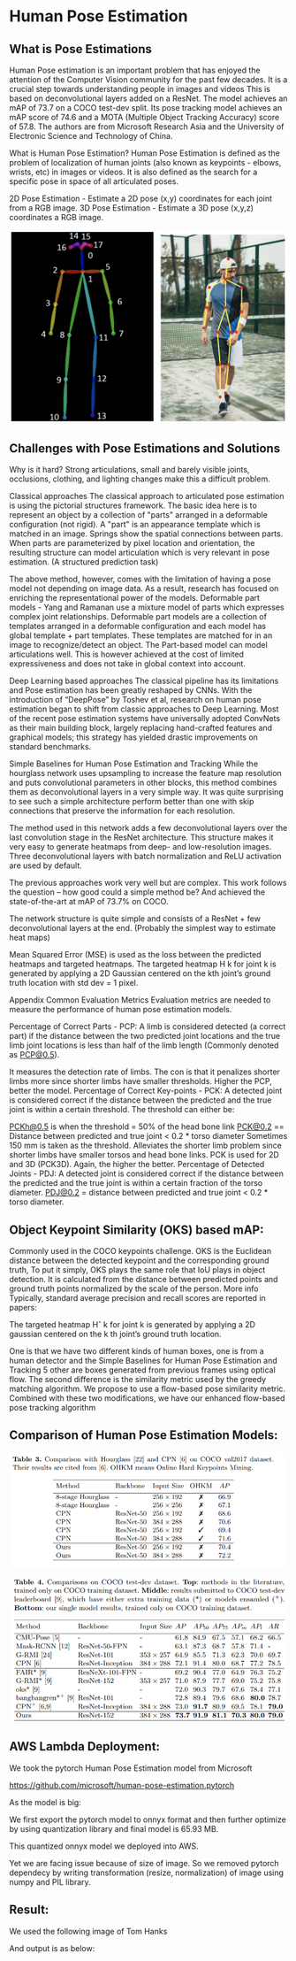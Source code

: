 # Human Pose Estimation

## What is Pose Estimations

Human Pose estimation is an important problem that has enjoyed the attention of the Computer Vision community for the past few decades. It is a crucial step towards understanding people in images and videos This is based on deconvolutional layers added on a ResNet. The model achieves an mAP of 73.7 on a COCO test-dev split. Its pose tracking model achieves an mAP score of 74.6 and a MOTA (Multiple Object Tracking Accuracy) score of 57.8. The authors are from Microsoft Research Asia and the University of Electronic Science and Technology of China.

What is Human Pose Estimation? Human Pose Estimation is defined as the problem of localization of human joints (also known as keypoints - elbows, wrists, etc) in images or videos. It is also defined as the search for a specific pose in space of all articulated poses.


2D Pose Estimation - Estimate a 2D pose (x,y) coordinates for each joint from a RGB image. 3D Pose Estimation - Estimate a 3D pose (x,y,z) coordinates a RGB image.

![pose1](/2.png)

## Challenges with Pose Estimations and Solutions

Why is it hard? Strong articulations, small and barely visible joints, occlusions, clothing, and lighting changes make this a difficult problem.

Classical approaches The classical approach to articulated pose estimation is using the pictorial structures framework. The basic idea here is to represent an object by a collection of "parts" arranged in a deformable configuration (not rigid). A "part" is an appearance template which is matched in an image. Springs show the spatial connections between parts. When parts are parameterized by pixel location and orientation, the resulting structure can model articulation which is very relevant in pose estimation. (A structured prediction task)

The above method, however, comes with the limitation of having a pose model not depending on image data. As a result, research has focused on enriching the representational power of the models. Deformable part models - Yang and Ramanan use a mixture model of parts which expresses complex joint relationships. Deformable part models are a collection of templates arranged in a deformable configuration and each model has global template + part templates. These templates are matched for in an image to recognize/detect an object. The Part-based model can model articulations well. This is however achieved at the cost of limited expressiveness and does not take in global context into account.

Deep Learning based approaches The classical pipeline has its limitations and Pose estimation has been greatly reshaped by CNNs. With the introduction of “DeepPose” by Toshev et al, research on human pose estimation began to shift from classic approaches to Deep Learning. Most of the recent pose estimation systems have universally adopted ConvNets as their main building block, largely replacing hand-crafted features and graphical models; this strategy has yielded drastic improvements on standard benchmarks.

Simple Baselines for Human Pose Estimation and Tracking While the hourglass network uses upsampling to increase the feature map resolution and puts convolutional parameters in other blocks, this method combines them as deconvolutional layers in a very simple way. It was quite surprising to see such a simple architecture perform better than one with skip connections that preserve the information for each resolution.

The method used in this network adds a few deconvolutional layers over the last convolution stage in the ResNet architecture. This structure makes it very easy to generate heatmaps from deep- and low-resolution images. Three deconvolutional layers with batch normalization and ReLU activation are used by default.

The previous approaches work very well but are complex. This work follows the question – how good could a simple method be? And achieved the state-of-the-art at mAP of 73.7% on COCO.

The network structure is quite simple and consists of a ResNet + few deconvolutional layers at the end. (Probably the simplest way to estimate heat maps)

Mean Squared Error (MSE) is used as the loss between the predicted heatmaps and targeted heatmaps. The targeted heatmap H k for joint k is generated by applying a 2D Gaussian centered on the kth joint’s ground truth location with std dev = 1 pixel.



Appendix Common Evaluation Metrics Evaluation metrics are needed to measure the performance of human pose estimation models.

Percentage of Correct Parts - PCP: A limb is considered detected (a correct part) if the distance between the two predicted joint locations and the true limb joint locations is less than half of the limb length (Commonly denoted as PCP@0.5).

It measures the detection rate of limbs. The con is that it penalizes shorter limbs more since shorter limbs have smaller thresholds. Higher the PCP, better the model. Percentage of Correct Key-points - PCK: A detected joint is considered correct if the distance between the predicted and the true joint is within a certain threshold. The threshold can either be:

PCKh@0.5 is when the threshold = 50% of the head bone link PCK@0.2 == Distance between predicted and true joint < 0.2 * torso diameter Sometimes 150 mm is taken as the threshold. Alleviates the shorter limb problem since shorter limbs have smaller torsos and head bone links. PCK is used for 2D and 3D (PCK3D). Again, the higher the better. Percentage of Detected Joints - PDJ: A detected joint is considered correct if the distance between the predicted and the true joint is within a certain fraction of the torso diameter. PDJ@0.2 = distance between predicted and true joint < 0.2 * torso diameter.

## Object Keypoint Similarity (OKS) based mAP:

Commonly used in the COCO keypoints challenge. OKS is the Euclidean distance between the detected keypoint and the corresponding ground truth, To put it simply, OKS plays the same role that IoU plays in object detection. It is calculated from the distance between predicted points and ground truth points normalized by the scale of the person. More info Typically, standard average precision and recall scores are reported in papers:

The targeted heatmap Hˆ k for joint k is generated by applying a 2D gaussian centered on the k th joint’s ground truth location.

One is that we have two different kinds of human boxes, one is from a human detector and the Simple Baselines for Human Pose Estimation and Tracking 5 other are boxes generated from previous frames using optical flow. The second difference is the similarity metric used by the greedy matching algorithm. We propose to use a flow-based pose similarity metric. Combined with these two modifications, we have our enhanced flow-based pose tracking algorithm


## Comparison of Human Pose Estimation Models:

![res2](/res2.png)

![res1](/res1.png)


## AWS Lambda Deployment:

We took the pytorch Human Pose Estimation model from Microsoft

https://github.com/microsoft/human-pose-estimation.pytorch

As the model is big:

We first export the pytorch model to onnyx format and then further optimize by using quantization library and final model is 65.93 MB.

This quantized onnyx model we deployed into AWS.

Yet we are facing issue because of size of image. So we removed pytorch dependecy by writing transformation (resize, normalization) of  image using numpy and PIL library.

## Result:

We used the following image of Tom Hanks



And output is as below:



  


